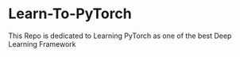 # Learn-To-PyTorch
This Repo is dedicated to Learning PyTorch as one of the best Deep Learning Framework

<!--
123456789101112345678
1234567891011121314151617
12345678
-->
